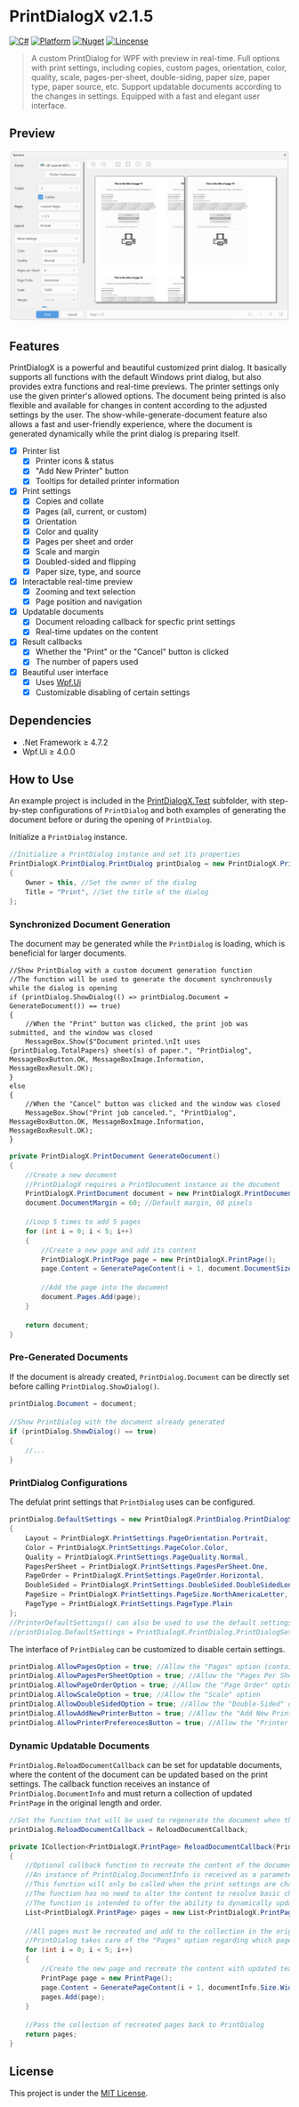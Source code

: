 # PrintDialogX v2.1.5

[![C#](https://img.shields.io/badge/C%23-100%25-blue.svg?style=flat-square)](https://docs.microsoft.com/en-us/dotnet/csharp/)
[![Platform](https://img.shields.io/badge/Platform-WPF-green.svg?style=flat-square)](https://docs.microsoft.com/en-us/visualstudio/designers/getting-started-with-wpf)
[![Nuget](https://img.shields.io/badge/Nuget-v2.1.5-blue.svg?style=flat-square)](https://www.nuget.org/packages/PrintDialogX/2.1.5)
[![Lincense](https://img.shields.io/badge/Lincense-MIT-orange.svg?style=flat-square)](https://github.com/Fei-Sheng-Wu/PrintDialogX/blob/master/LICENSE.txt)

> A custom PrintDialog for WPF with preview in real-time. Full options with print settings, including copies, custom pages, orientation, color, quality, scale, pages-per-sheet, double-siding, paper size, paper type, paper source, etc. Support updatable documents according to the changes in settings. Equipped with a fast and elegant user interface.

## Preview

![Screenshot](https://github.com/Fei-Sheng-Wu/PrintDialogX/blob/master/Screenshot.png)

## Features

PrintDialogX is a powerful and beautiful customized print dialog. It basically supports all functions with the default Windows print dialog, but also provides extra functions and real-time previews. The printer settings only use the given printer's allowed options. The document being printed is also flexible and available for changes in content according to the adjusted settings by the user. The show-while-generate-document feature also allows a fast and user-friendly experience, where the document is generated dynamically while the print dialog is preparing itself.

- [X] Printer list
  - [X] Printer icons & status
  - [X] "Add New Printer" button
  - [X] Tooltips for detailed printer information
- [X] Print settings
  - [X] Copies and collate
  - [X] Pages (all, current, or custom)
  - [X] Orientation
  - [X] Color and quality
  - [X] Pages per sheet and order
  - [X] Scale and margin
  - [X] Doubled-sided and flipping
  - [X] Paper size, type, and source
- [X] Interactable real-time preview
  - [X] Zooming and text selection
  - [X] Page position and navigation
- [X] Updatable documents
  - [X] Document reloading callback for specfic print settings
  - [X] Real-time updates on the content
- [X] Result callbacks
  - [X] Whether the "Print" or the "Cancel" button is clicked
  - [X] The number of papers used
- [X] Beautiful user interface
  - [X] Uses [Wpf.Ui](https://wpfui.lepo.co/index.html)
  - [X] Customizable disabling of certain settings

## Dependencies

- .Net Framework ≥ 4.7.2
- Wpf.Ui ≥ 4.0.0

## How to Use

An example project is included in the [PrintDialogX.Test](https://github.com/Fei-Sheng-Wu/PrintDialogX/tree/master/PrintDialogX.Test) subfolder, with step-by-step configurations of `PrintDialog` and both examples of generating the document before or during the opening of `PrintDialog`.

Initialize a `PrintDialog` instance.

```c#
//Initialize a PrintDialog instance and set its properties
PrintDialogX.PrintDialog.PrintDialog printDialog = new PrintDialogX.PrintDialog.PrintDialog()
{
    Owner = this, //Set the owner of the dialog
    Title = "Print", //Set the title of the dialog
};
```

### Synchronized Document Generation

The document may be generated while the `PrintDialog` is loading, which is beneficial for larger documents.

```
//Show PrintDialog with a custom document generation function
//The function will be used to generate the document synchronously while the dialog is opening
if (printDialog.ShowDialog(() => printDialog.Document = GenerateDocument()) == true)
{
    //When the "Print" button was clicked, the print job was submitted, and the window was closed
    MessageBox.Show($"Document printed.\nIt uses {printDialog.TotalPapers} sheet(s) of paper.", "PrintDialog", MessageBoxButton.OK, MessageBoxImage.Information, MessageBoxResult.OK);
}
else
{
    //When the "Cancel" button was clicked and the window was closed
    MessageBox.Show("Print job canceled.", "PrintDialog", MessageBoxButton.OK, MessageBoxImage.Information, MessageBoxResult.OK);
}
```
```c#
private PrintDialogX.PrintDocument GenerateDocument()
{
    //Create a new document
    //PrintDialogX requires a PrintDocument instance as the document
    PrintDialogX.PrintDocument document = new PrintDialogX.PrintDocument().SetSizeByInch(8.5, 11); //Letter size, 8.5 x 11 in
    document.DocumentMargin = 60; //Default margin, 60 pixels

    //Loop 5 times to add 5 pages
    for (int i = 0; i < 5; i++)
    {
        //Create a new page and add its content
        PrintDialogX.PrintPage page = new PrintDialogX.PrintPage();
        page.Content = GeneratePageContent(i + 1, document.DocumentSize.Width, document.DocumentSize.Height, document.DocumentMargin);

        //Add the page into the document
        document.Pages.Add(page);
    }

    return document;
}
```

### Pre-Generated Documents

If the document is already created, `PrintDialog.Document` can be directly set before calling `PrintDialog.ShowDialog()`.

```c#
printDialog.Document = document;

//Show PrintDialog with the document already generated
if (printDialog.ShowDialog() == true)
{
    //...
}
```

### PrintDialog Configurations

The defulat print settings that `PrintDialog` uses can be configured.

```c#
printDialog.DefaultSettings = new PrintDialogX.PrintDialog.PrintDialogSettings()
{
    Layout = PrintDialogX.PrintSettings.PageOrientation.Portrait,
    Color = PrintDialogX.PrintSettings.PageColor.Color,
    Quality = PrintDialogX.PrintSettings.PageQuality.Normal,
    PagesPerSheet = PrintDialogX.PrintSettings.PagesPerSheet.One,
    PageOrder = PrintDialogX.PrintSettings.PageOrder.Horizontal,
    DoubleSided = PrintDialogX.PrintSettings.DoubleSided.DoubleSidedLongEdge,
    PageSize = PrintDialogX.PrintSettings.PageSize.NorthAmericaLetter,
    PageType = PrintDialogX.PrintSettings.PageType.Plain
};
//PrinterDefaultSettings() can also be used to use the default settings of printers
//printDialog.DefaultSettings = PrintDialogX.PrintDialog.PrintDialogSettings.PrinterDefaultSettings();
```

The interface of `PrintDialog` can be customized to disable certain settings.

```c#
printDialog.AllowPagesOption = true; //Allow the "Pages" option (contains "All Pages", "Current Page", and "Custom Pages")
printDialog.AllowPagesPerSheetOption = true; //Allow the "Pages Per Sheet" option
printDialog.AllowPageOrderOption = true; //Allow the "Page Order" option
printDialog.AllowScaleOption = true; //Allow the "Scale" option
printDialog.AllowDoubleSidedOption = true; //Allow the "Double-Sided" option
printDialog.AllowAddNewPrinterButton = true; //Allow the "Add New Printer" button in the printer list
printDialog.AllowPrinterPreferencesButton = true; //Allow the "Printer Preferences" button
```

### Dynamic Updatable Documents

`PrintDialog.ReloadDocumentCallback` can be set for updatable documents, where the content of the document can be updated based on the print settings. The callback function receives an instance of `PrintDialog.DocumentInfo` and must return a collection of updated `PrintPage` in the original length and order.

```c#
//Set the function that will be used to regenerate the document when the print settings are changed
printDialog.ReloadDocumentCallback = ReloadDocumentCallback;
```
```c#
private ICollection<PrintDialogX.PrintPage> ReloadDocumentCallback(PrintDialogX.PrintDialog.DocumentInfo documentInfo)
{
    //Optional callback function to recreate the content of the document with specific settings
    //An instance of PrintDialog.DocumentInfo is received as a parameter, which can be used to retrieve the current print settings set by the user
    //This function will only be called when the print settings are changed, and it must return a collection of PrintPage in the original length and order
    //The function has no need to alter the content to resolve basic changes in print settings, such as to resize the pages based on the new size in the print setting, as PrintDialog will take care of them
    //The function is intended to offer the ability to dynamically update the document for more complicated scenarios, such as styling asjuments or alternative formats for different media
    List<PrintDialogX.PrintPage> pages = new List<PrintDialogX.PrintPage>();

    //All pages must be recreated and add to the collection in the original manner
    //PrintDialog takes care of the "Pages" option regarding which pages are to be printed
    for (int i = 0; i < 5; i++)
    {
        //Create the new page and recreate the content with updated texts
        PrintPage page = new PrintPage();
        page.Content = GeneratePageContent(i + 1, documentInfo.Size.Width, documentInfo.Size.Height, documentInfo.Margin);
        pages.Add(page);
    }

    //Pass the collection of recreated pages back to PrintDialog
    return pages;
}
```

## License

This project is under the [MIT License](https://github.com/Fei-Sheng-Wu/PrintDialogX/blob/master/LICENSE.txt).
